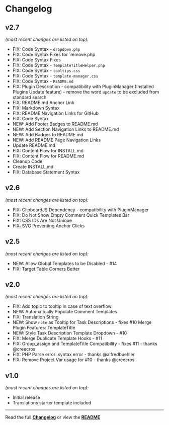 # Changelog


## v2.7

_(most recent changes are listed on top):_
- FIX: Code Syntax - `dropdown.php`
- FIX: Code Syntax Fixes for `remove.php
- FIX: Code Syntax Fixes
- FIX: Code Syntax - `TemplateTitleHelper.php`
- FIX: Code Syntax - `tooltips.css`
- FIX: Code Syntax - `template-manager.css`
- FIX: Code Syntax - `README.md`
- FIX: Plugin Description - compatibility with PluginManager (Installed Plugins Update feature) - remove the word `update` to be excluded from standard search
- FIX: README.md Anchor Link
- FIX: Markdown Syntax
- FIX: README Navigation Links for GitHub
- FIX: Code Syntax
- NEW: Add Footer Badges to README.md
- NEW: Add Section Navigation Links to README.md
- NEW: Add Badges to README.md
- NEW: Add README Page Navigation Links
- Update README.md
- FIX: Content Flow for INSTALL.md
- FIX: Content Flow for README.md
- Cleanup Code
- Create INSTALL.md
- FIX: Database Statement Syntax


## v2.6

_(most recent changes are listed on top):_
- FIX: ClipboardJS Dependency - compatibility with PluginManager
- FIX: Do Not Show Empty Comment Quick Templates Bar
- FIX: CSS IDs Are Not Unique
- FIX: SVG Preventing Anchor Clicks


## v2.5

_(most recent changes are listed on top):_
- NEW: Allow Global Templates to be Disabled - #14
- FIX: Target Table Corners Better


## v2.0

_(most recent changes are listed on top):_
- FIX: Add topic to tooltip in case of text overflow
- NEW: Automatically Populate Comment Templates
- FIX: Translation String
- NEW: Show `note` as Tooltip for Task Descriptions - fixes #10 Merge Plugin Features: TemplateTitle
- NEW: Style Task Description Template Dropdown - #10
- FIX: Merge Duplicate Template Hooks - #11
- FIX: Group_assign and TemplateTitle Compatibility - fixes #11 - thanks @creecros
- FIX: PHP Parse error:  syntax error - thanks @alfredbuehler
- FIX: Remove Project Var usage for #10 - thanks @creecros


## v1.0

_(most recent changes are listed on top):_
- Initial release
- Translations starter template included

---

Read the full [**Changelog**](../master/changelog.md "See changes") or view the [**README**](../master/README.md "View README")
